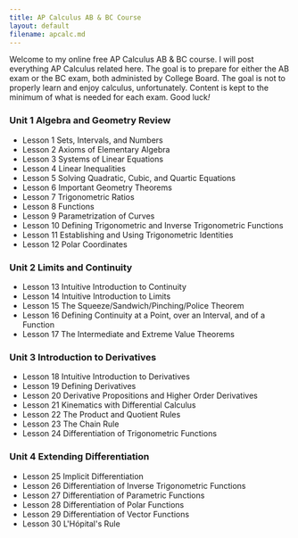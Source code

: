 ```yaml
---
title: AP Calculus AB & BC Course
layout: default
filename: apcalc.md
--- 
```


Welcome to my online free AP Calculus AB & BC course. I will post everything AP Calculus related here. The goal is to prepare for either the AB exam or the BC exam, both administed by College Board. The goal is not to properly learn and enjoy calculus, unfortunately. Content is kept to the minimum of what is needed for each exam. Good luck<em>!</em>  

### Unit 1 Algebra and Geometry Review
- Lesson 1 Sets, Intervals, and Numbers
- Lesson 2 Axioms of Elementary Algebra
- Lesson 3 Systems of Linear Equations
- Lesson 4 Linear Inequalities
- Lesson 5 Solving Quadratic, Cubic, and Quartic Equations
- Lesson 6 Important Geometry Theorems
- Lesson 7 Trigonometric Ratios
- Lesson 8 Functions
- Lesson 9 Parametrization of Curves
- Lesson 10 Defining Trigonometric and Inverse Trigonometric Functions
- Lesson 11 Establishing and Using Trigonometric Identities
- Lesson 12 Polar Coordinates

### Unit 2 Limits and Continuity
- Lesson 13 Intuitive Introduction to Continuity
- Lesson 14 Intuitive Introduction to Limits
- Lesson 15 The Squeeze/Sandwich/Pinching/Police Theorem
- Lesson 16 Defining Continuity at a Point, over an Interval, and of a Function
- Lesson 17 The Intermediate and Extreme Value Theorems

### Unit 3 Introduction to Derivatives
- Lesson 18 Intuitive Introduction to Derivatives
- Lesson 19 Defining Derivatives
- Lesson 20 Derivative Propositions and Higher Order Derivatives
- Lesson 21 Kinematics with Differential Calculus
- Lesson 22 The Product and Quotient Rules
- Lesson 23 The Chain Rule
- Lesson 24 Differentiation of Trigonometric Functions

### Unit 4 Extending Differentiation
- Lesson 25 Implicit Differentiation
- Lesson 26 Differentiation of Inverse Trigonometric Functions
- Lesson 27 Differentiation of Parametric Functions
- Lesson 28 Differentiation of Polar Functions
- Lesson 29 Differentiation of Vector Functions
- Lesson 30 L'H&oacute;pital's Rule
